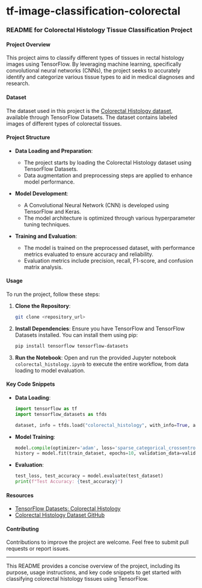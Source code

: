 # tf-image-classification-colorectal
### README for Colorectal Histology Tissue Classification Project

#### Project Overview

This project aims to classify different types of tissues in rectal histology images using TensorFlow. By leveraging machine learning, specifically convolutional neural networks (CNNs), the project seeks to accurately identify and categorize various tissue types to aid in medical diagnoses and research.

#### Dataset

The dataset used in this project is the [Colorectal Histology dataset](https://www.tensorflow.org/datasets/catalog/colorectal_histology), available through TensorFlow Datasets. The dataset contains labeled images of different types of colorectal tissues.

#### Project Structure

- **Data Loading and Preparation**:
  - The project starts by loading the Colorectal Histology dataset using TensorFlow Datasets.
  - Data augmentation and preprocessing steps are applied to enhance model performance.

- **Model Development**:
  - A Convolutional Neural Network (CNN) is developed using TensorFlow and Keras.
  - The model architecture is optimized through various hyperparameter tuning techniques.

- **Training and Evaluation**:
  - The model is trained on the preprocessed dataset, with performance metrics evaluated to ensure accuracy and reliability.
  - Evaluation metrics include precision, recall, F1-score, and confusion matrix analysis.

#### Usage

To run the project, follow these steps:

1. **Clone the Repository**:
   ```sh
   git clone <repository_url>
   ```

2. **Install Dependencies**:
   Ensure you have TensorFlow and TensorFlow Datasets installed. You can install them using pip:
   ```sh
   pip install tensorflow tensorflow-datasets
   ```

3. **Run the Notebook**:
   Open and run the provided Jupyter notebook `colorectal_histology.ipynb` to execute the entire workflow, from data loading to model evaluation.

#### Key Code Snippets

- **Data Loading**:
  ```python
  import tensorflow as tf
  import tensorflow_datasets as tfds

  dataset, info = tfds.load("colorectal_histology", with_info=True, as_supervised=True, shuffle_files=True)
  ```

- **Model Training**:
  ```python
  model.compile(optimizer='adam', loss='sparse_categorical_crossentropy', metrics=['accuracy'])
  history = model.fit(train_dataset, epochs=10, validation_data=validation_dataset)
  ```

- **Evaluation**:
  ```python
  test_loss, test_accuracy = model.evaluate(test_dataset)
  print(f"Test Accuracy: {test_accuracy}")
  ```

#### Resources

- [TensorFlow Datasets: Colorectal Histology](https://www.tensorflow.org/datasets/catalog/colorectal_histology)
- [Colorectal Histology Dataset GitHub](https://github.com/tensorflow/datasets/blob/master/tensorflow_datasets/image_classification/colorectal_histology.py)

#### Contributing

Contributions to improve the project are welcome. Feel free to submit pull requests or report issues.

---

This README provides a concise overview of the project, including its purpose, usage instructions, and key code snippets to get started with classifying colorectal histology tissues using TensorFlow.

